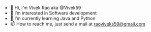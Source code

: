 - 👋 Hi, I’m Vivek Rao aka @Vivek59
- 👀 I’m interested in Software development
- 🌱 I’m currently learning Java and Python
- 📫 How to reach me, just send a mail at raoviveks59@gmail.com

<!---
Vivek59/Vivek59 is a ✨ special ✨ repository because its `README.md` (this file) appears on your GitHub profile.
You can click the Preview link to take a look at your changes.
--->
